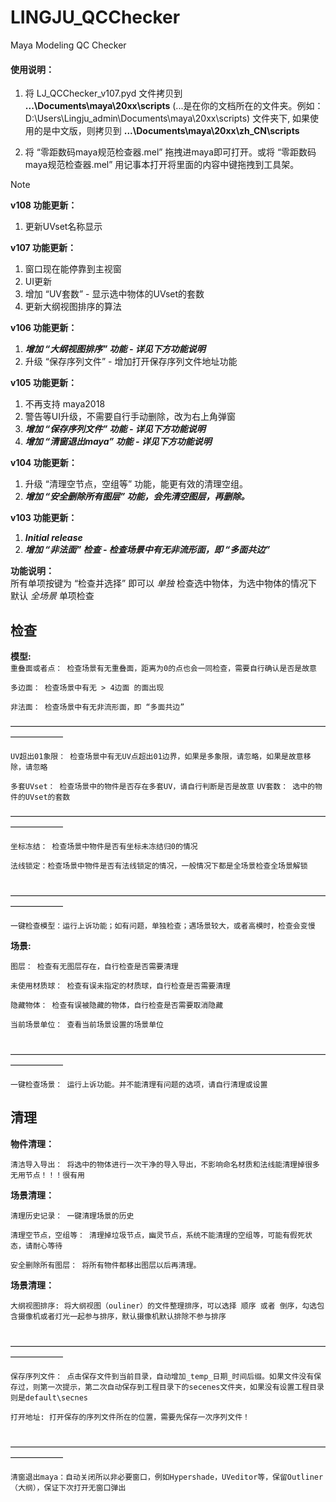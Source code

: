 # LINGJU_QCChecker  
Maya Modeling QC Checker  

#### 使用说明：  
1. 将  LJ_QCChecker_v107.pyd  文件拷贝到   **...\Documents\maya\20xx\scripts**   (...是在你的文档所在的文件夹。例如：D:\Users\Lingju_admin\Documents\maya\20xx\scripts\)  文件夹下, 如果使用的是中文版，则拷贝到 **...\Documents\maya\20xx\zh_CN\scripts**
   
2. 将  “零距数码maya规范检查器.mel”  拖拽进maya即可打开。或将  “零距数码maya规范检查器.mel”  用记事本打开将里面的内容中键拖拽到工具架。


>[!NOTE]
>**v108 功能更新：**
>1. 更新UVset名称显示
>
>**v107 功能更新：**
>
>1. 窗口现在能停靠到主视窗  
>2. UI更新  
>3. 增加 “UV套数” - 显示选中物体的UVset的套数  
>4. 更新大纲视图排序的算法
>     
>**v106 功能更新：**
>
>1. ***增加 “大纲视图排序” 功能 - 详见下方功能说明***  
>2. 升级 “保存序列文件” - 增加打开保存序列文件地址功能
>   
>**v105 功能更新：**
>
>1. 不再支持 maya2018  
>2. 警告等UI升级，不需要自行手动删除，改为右上角弹窗  
>3. ***增加  “保存序列文件” 功能 - 详见下方功能说明***  
>4. ***增加 “清窗退出maya” 功能 - 详见下方功能说明***
> 
>**v104 功能更新：**
>
>1. 升级 “清理空节点，空组等” 功能，能更有效的清理空组。 
>2. ***增加 “安全删除所有图层” 功能，会先清空图层，再删除。***  
>   
>**v103 功能更新：**
>
>1. ***Initial release***  
>2. ***增加 “非法面” 检查  -  检查场景中有无非流形面，即 “多面共边”***
>   


**功能说明：**  
所有单项按键为 “检查并选择” 即可以 *单独* 检查选中物体，为选中物体的情况下默认 *全场景* 单项检查

## **检查**  

**模型:**    
`重叠面或者点： 检查场景有无重叠面，距离为0的点也会一同检查，需要自行确认是否是故意`

`多边面： 检查场景中有无 > 4边面 的面出现`  

`非法面： 检查场景中有无非流形面，即 “多面共边”`  

——————————————————————————————————————————  

`UV超出01象限： 检查场景中有无UV点超出01边界，如果是多象限，请忽略，如果是故意移除，请忽略`   

`多套UVset： 检查场景中的物件是否存在多套UV，请自行判断是否是故意`
`UV套数： 选中的物件的UVset的套数`

——————————————————————————————————————————  

​`坐标冻结： 检查场景中物件是否有坐标未冻结归0的情况`

​`法线锁定：检查场景中物件是否有法线锁定的情况，一般情况下都是全场景检查全场景解锁`

​——————————————————————————————————————————  

​`一键检查模型：运行上诉功能；如有问题，单独检查；遇场景较大，或者高模时，检查会变慢`

**场景:**    

​`图层： 检查有无图层存在，自行检查是否需要清理`  

​`未使用材质球： 检查有误未指定的材质球，自行检查是否需要清理`  

`隐藏物体： 检查有误被隐藏的物体，自行检查是否需要取消隐藏`  

​`当前场景单位： 查看当前场景设置的场景单位`  

​——————————————————————————————————————————  

​`一键检查场景： 运行上诉功能。并不能清理有问题的选项，请自行清理或设置`

## **清理**
**物件清理：**  

`清洁导入导出： 将选中的物体进行一次干净的导入导出，不影响命名材质和法线能清理掉很多无用节点！！！很有用`

**场景清理：**  

​`清理历史记录： 一键清理场景的历史`  

`清理空节点，空组等： 清理掉垃圾节点，幽灵节点，系统不能清理的空组等，可能有假死状态，请耐心等待`  

​`安全删除所有图层： 将所有物件都移出图层以后再清理。`

**场景清理：**

​`大纲视图排序: 将大纲视图（ouliner）的文件整理排序，可以选择 顺序 或者 倒序，勾选包含摄像机或者灯光一起参与排序，默认摄像机默认排除不参与排序 `

​——————————————————————————————————————————  

`保存序列文件： 点击保存文件到当前目录，自动增加_temp_日期_时间后缀。如果文件没有保存过，则第一次提示，第二次自动保存到工程目录下的secenes文件夹，如果没有设置工程目录则是default\secnes`

​`打开地址: 打开保存的序列文件所在的位置，需要先保存一次序列文件！`

​——————————————————————————————————————————  

​`清窗退出maya：自动关闭所以非必要窗口，例如Hypershade，UVeditor等，保留Outliner（大纲），保证下次打开无窗口弹出`

